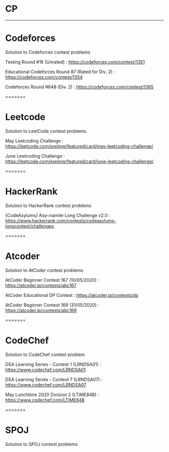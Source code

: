 # CP
-----------------------
# Codeforces
Solution to Codeforces contest problems

Testing Round #16 (Unrated) : https://codeforces.com/contest/1351

Educational Codeforces Round 87 (Rated for Div. 2) : https://codeforces.com/contest/1354

Codeforces Round #648 (Div. 2) : https://codeforces.com/contest/1365

=======
# Leetcode
Solution to LeetCode contest problems

May Leetcoding Challenge : https://leetcode.com/explore/featured/card/may-leetcoding-challenge/

June Leetcoding Challenge : https://leetcode.com/explore/featured/card/june-leetcoding-challenge/

=======
# HackerRank
Solution to HackerRank contest problems

{CodeAsylums} Asy~namite Long Challenge v2.0 : https://www.hackerrank.com/contests/codeasylums-longcontest/challenges

=======
# Atcoder
Solution to AtCoder contest problems

AtCoder Beginner Contest 167 (10/05/2020) : https://atcoder.jp/contests/abc167

AtCoder Educational DP Contest : https://atcoder.jp/contests/dp

AtCoder Beginner Contest 169 (31/05/2020) : https://atcoder.jp/contests/abc169

=======
# CodeChef
Solution to CodeChef contest problem

DSA Learning Series - Contest 1 (LRNDSA01) : https://www.codechef.com/LRNDSA01

DSA Learning Series - Contest 7 (LRNDSA07) : https://www.codechef.com/LRNDSA07

May Lunchtime 2020 Division 2 (LTIME84B) : https://www.codechef.com/LTIME84B

=======
# SPOJ
Solution to SPOJ contest problems
